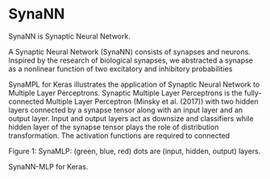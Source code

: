 # SynaNN
SynaNN is Synaptic Neural Network.

A Synaptic Neural Network (SynaNN) consists of synapses and neurons. Inspired by the research of biological synapses, we abstracted a synapse as a nonlinear function of two excitatory and inhibitory probabilities

SynaMPL for Keras illustrates the application of Synaptic Neural Network to Multiple Layer Perceptrons. Synaptic Multiple Layer Perceptrons is the fully-connected Multiple Layer Perceptron (Minsky et al. (2017)) with two hidden layers connected by a synapse tensor along with an input layer and an output layer. Input and output layers act as downsize and classifiers while hidden layer of the synapse tensor plays the role of distribution transformation. The activation functions are required to connected

Figure 1: SynaMLP: (green, blue, red) dots are (input, hidden, output) layers.

SynaNN-MLP for Keras.

